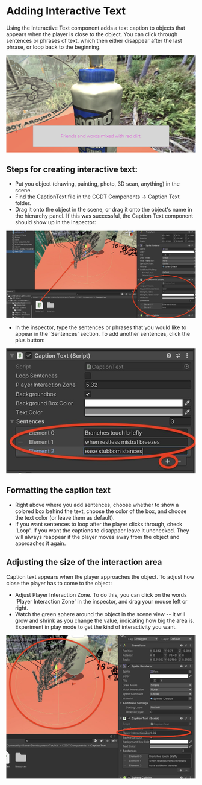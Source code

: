 # Adding Interactive Text

Using the Interactive Text component adds a text caption to objects that appears when the player is close to the object. You can click through sentences or phrases of text, which then either disappear after the last phrase, or loop back to the beginning.

![text](images/text-preview.jpg)
 
## Steps for creating interactive text:

* Put you object (drawing, painting, photo, 3D scan, anything) in the scene.
* Find the CaptionText file in the CGDT Components -> Caption Text folder.
* Drag it onto the object in the scene, or drag it onto the object's name in the hierarchy panel. If this was successful, the Caption Text component should show up in the inspector:

![text](images/text-add-component.jpg)

* In the inspector, type the sentences or phrases that you would like to appear in the 'Sentences' section. To add another sentences, click the plus button:

![text](images/text-add-sentences.jpg)

## Formatting the caption text

* Right above where you add sentences, choose whether to show a colored box behind the text, choose the color of the box, and choose the text color (or leave them as default).
* If you want sentences to loop after the player clicks through, check 'Loop'. If you want the captions to disappaer leave it unchecked. They will always reappear if the player moves away from the object and approaches it again.

## Adjusting the size of the interaction area

Caption text appears when the player approaches the object. To adjust how close the player has to come to the object:

* Adjust Player Interaction Zone. To do this, you can click on the words 'Player Interaction Zone' in the inspector, and drag your mouse left or right. 
* Watch the green sphere around the object in the scene view -- it will grow and shrink as you change the value, indicating how big the area is. Experiment in play mode to get the kind of interactivity you want. 

![text](images/text-change-zone.jpg)
